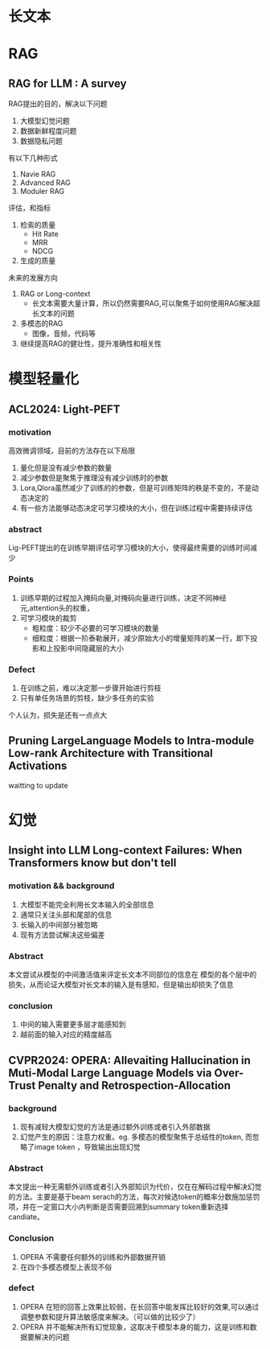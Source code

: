 
# 长文本

# RAG

## RAG for LLM :  A survey

RAG提出的目的，解决以下问题

1. 大模型幻觉问题
2. 数据新鲜程度问题
3. 数据隐私问题

有以下几种形式

1. Navie RAG
2. Advanced RAG
3. Moduler RAG

评估，和指标

1. 检索的质量
    - Hit Rate
    - MRR
    - NDCG
2. 生成的质量

未来的发展方向

1. RAG or Long-context
    - 长文本需要大量计算，所以仍然需要RAG,可以聚焦于如何使用RAG解决超长文本的问题
2. 多模态的RAG
    - 图像，音频，代码等
3. 继续提高RAG的健壮性，提升准确性和相关性

# 模型轻量化

## ACL2024: Light-PEFT

### motivation

高效微调领域，目前的方法存在以下局限

1. 量化但是没有减少参数的数量
2. 减少参数但是聚焦于推理没有减少训练时的参数
3. Lora,Qlora虽然减少了训练的的参数，但是可训练矩阵的秩是不变的，不是动态决定的
4. 有一些方法能够动态决定可学习模块的大小，但在训练过程中需要持续评估

### abstract

Lig-PEFT提出的在训练早期评估可学习模块的大小，使得最终需要的训练时间减少

### Points

1. 训练早期的过程加入掩码向量,对掩码向量进行训练，决定不同神经元,attention头的权重，
2. 可学习模块的裁剪
    - 粗粒度：较少不必要的可学习模块的数量
    - 细粒度：根据一阶泰勒展开，减少原始大小的增量矩阵的某一行，即下投影和上投影中间隐藏层的大小

### Defect

1. 在训练之前，难以决定那一步骤开始进行剪枝
2. 只有单任务场景的剪枝，缺少多任务的实验

个人认为，损失是还有一点点大

## Pruning LargeLanguage Models to Intra-module Low-rank Architecture with Transitional Activations

waitting to update

# 幻觉

## Insight into LLM Long-context Failures: When Transformers know but don't tell

### motivation && background

1. 大模型不能完全利用长文本输入的全部信息
2. 通常只关注头部和尾部的信息
3. 长输入的中间部分被忽略
4. 现有方法尝试解决这些偏差

### Abstract

本文尝试从模型的中间激活值来评定长文本不同部位的信息在 模型的各个层中的损失，从而论证大模型对长文本的输入是有感知，但是输出却损失了信息

### conclusion

1. 中间的输入需要更多层才能感知到
2. 越前面的输入对应的精度越高

## CVPR2024: OPERA: Allevaiting Hallucination in Muti-Modal Large Language Models via Over-Trust Penalty and Retrospection-Allocation

### background

1. 现有减轻大模型幻觉的方法是通过额外训练或者引入外部数据
2. 幻觉产生的原因：注意力权重。eg. 多模态的模型聚焦于总结性的token, 而忽略了image token ，导致输出出现幻觉

### Abstract

本文提出一种无需额外训练或者引入外部知识为代价，仅在在解码过程中解决幻觉的方法。主要是基于beam serach的方法，每次对候选token的概率分数施加惩罚项，并在一定窗口大小内判断是否需要回溯到summary token重新选择candiate。

### Conclusion

1. OPERA 不需要任何额外的训练和外部数据开销
2. 在四个多模态模型上表现不俗

### defect

1. OPERA 在短的回答上效果比较弱，在长回答中能发挥比较好的效果,可以通过调整参数和提升算法敏感度来解决。（可以做的比较少了）
2. OPERA 并不能解决所有幻觉现象，这取决于模型本身的能力，这是训练和数据要解决的问题
